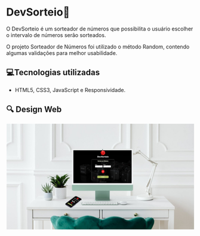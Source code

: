 
<h1> DevSorteio🔮</h1>

O DevSorteio é um sorteador de números que possibilita o usuário escolher o intervalo de números serão sorteados.

O projeto Sorteador de Números foi utilizado o método Random, contendo algumas validações para melhor usabilidade.

<h2>💻Tecnologias utilizadas</h2>
<ul>

<li>HTML5, CSS3, JavaScript e Responsividade.
</ul>
<h2>🔍 Design Web</h2>
<img src= "./assets/Apresentacao.jpg">
